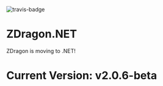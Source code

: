 ![travis-badge](https://travis-ci.org/Baudin999/ZDragon.NET.svg?branch=master)

# ZDragon.NET
ZDragon is moving to .NET!

# Current Version: v2.0.6-beta
